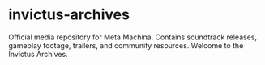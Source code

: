 # invictus-archives
Official media repository for Meta Machina. Contains soundtrack releases, gameplay footage, trailers, and community resources. Welcome to the Invictus Archives.
